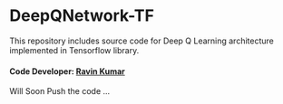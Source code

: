 # DeepQNetwork-TF
This repository includes source code for Deep Q Learning architecture implemented in Tensorflow library.

#### Code Developer: [Ravin Kumar](https://mr-ravin.github.io)

Will Soon Push the code ...
